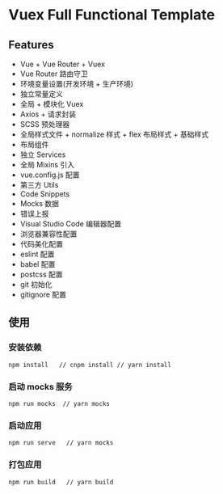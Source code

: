 # Vuex Full Functional Template

## Features

- Vue + Vue Router + Vuex
- Vue Router 路由守卫
- 环境变量设置(开发环境 + 生产环境)
- 独立常量定义
- 全局 + 模块化 Vuex
- Axios + 请求封装
- SCSS 预处理器
- 全局样式文件 + normalize 样式 + flex 布局样式 + 基础样式
- 布局组件
- 独立 Services
- 全局 Mixins 引入
- vue.config.js 配置
- 第三方 Utils
- Code Snippets
- Mocks 数据
- 错误上报
- Visual Studio Code 编辑器配置
- 浏览器兼容性配置
- 代码美化配置
- eslint 配置
- babel 配置
- postcss 配置
- git 初始化
- gitignore 配置

## 使用

### 安装依赖

```
npm install   // cnpm install // yarn install
```

### 启动 mocks 服务

```
npm run mocks  // yarn mocks
```

### 启动应用

```
npm run serve   // yarn mocks
```

### 打包应用

```
npm run build   // yarn build
```
